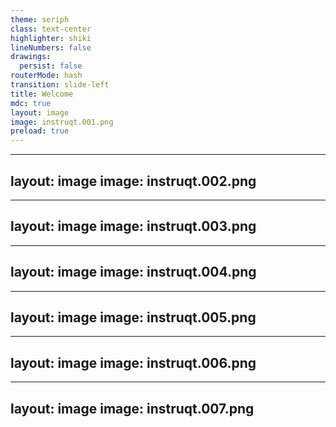 ```yaml
---
theme: seriph
class: text-center
highlighter: shiki
lineNumbers: false
drawings:
  persist: false
routerMode: hash
transition: slide-left
title: Welcome
mdc: true
layout: image
image: instruqt.001.png
preload: true
---
```


---
layout: image
image: instruqt.002.png
---

---
layout: image
image: instruqt.003.png
---

---
layout: image
image: instruqt.004.png
---

---
layout: image
image: instruqt.005.png
---

---
layout: image
image: instruqt.006.png
---

---
layout: image
image: instruqt.007.png
---